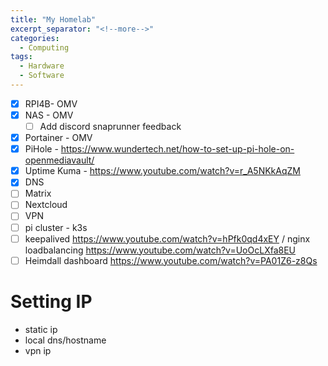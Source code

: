 ```yaml
---
title: "My Homelab"
excerpt_separator: "<!--more-->"
categories:
  - Computing
tags:
  - Hardware
  - Software
---
```


- [x] RPI4B- OMV
- [x] NAS - OMV
  - [ ] Add discord snaprunner feedback
- [x] Portainer - OMV
- [x] PiHole - https://www.wundertech.net/how-to-set-up-pi-hole-on-openmediavault/
- [x] Uptime Kuma - https://www.youtube.com/watch?v=r_A5NKkAqZM
- [x] DNS
- [ ] Matrix
- [ ] Nextcloud
- [ ] VPN
- [ ] pi cluster - k3s
- [ ] keepalived https://www.youtube.com/watch?v=hPfk0qd4xEY / nginx loadbalancing https://www.youtube.com/watch?v=UoOcLXfa8EU
- [ ] Heimdall dashboard https://www.youtube.com/watch?v=PA01Z6-z8Qs

# Setting IP
- static ip
- local dns/hostname
- vpn ip